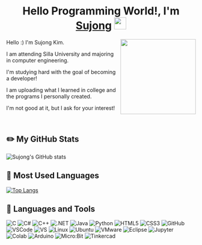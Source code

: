 <h1 align="center">Hello Programming World!, I'm <a href="https://www.blackcater.win/" target="_blank">Sujong</a> <img
src="https://github.com/blackcater/blackcater/raw/main/images/Hi.gif" height="32" /></h1>
<a href="#"><img align="right" src="https://github.com/blackcater/blackcater/raw/main/images/banner.gif" width="200 " height="200" /></a>
<p>Hello :) I'm Sujong Kim.</p> 
<p>I am attending Silla University and majoring in computer engineering.</p>

<p>I'm studying hard with the goal of becoming a developer!</p>

<p>I am uploading what I learned in college and the programs I personally created.</p>

<p>I'm not good at it, but I ask for your interest!</p><br>

## ✏️ My GitHub Stats
![Sujong's GitHub stats](https://github-readme-stats.vercel.app/api?username=rlatnwhd&show_icons=true&theme=default)

## 📝 Most Used Languages
[![Top Langs](https://github-readme-stats.vercel.app/api/top-langs/?username=rlatnwhd&layout=compact&theme=default&langs_count=8)](https://github.com/anuraghazra/github-readme-stats)

## 🔨 Languages and Tools
![C](https://img.shields.io/badge/-C-1F5BFF?style=social&logo=c)
![C#](https://img.shields.io/badge/-C%23-512BD4?style=flat-square&logo=csharp)
![C++](https://img.shields.io/badge/-C++-00599C?style=flat-square&logo=cplusplus)
![.NET](https://img.shields.io/badge/-.NET-512BD4?style=flat-square&logo=dotnet)
![Java](https://img.shields.io/badge/-Java-E34A86?style=flat-square&logo=java)
![Python](https://img.shields.io/badge/-Python-black?style=flat-square&logo=Python)
![HTML5](https://img.shields.io/badge/-HTML5-E34F26?style=flat-square&logo=html5&logoColor=white)
![CSS3](https://img.shields.io/badge/-CSS3-1572B6?style=flat-square&logo=css3)
![GitHub](https://img.shields.io/badge/-GitHub-181717?style=flat-square&logo=github)<br>
![VSCode](https://img.shields.io/badge/-VSCode-007ACC?style=flat-square&logo=visual-studio-code)
![VS](https://img.shields.io/badge/-Visual%20Studio-purple?style=flat-square&logo=visual-studio)
![Linux](https://img.shields.io/badge/-Linux-white?style=flat-square&logo=Linux)
![Ubuntu](https://img.shields.io/badge/-ubuntu-2E2E2E?style=flat-square&logo=ubuntu)
![VMware](https://img.shields.io/badge/-VMware-FCCF00?style=flat-square&logo=VMware)
![Eclipse](https://img.shields.io/badge/-Eclipse-190257?style=flat-square&logo=eclipse)
![Jupyter](https://img.shields.io/badge/-Jupyter-FDFFBC?style=flat-square&logo=jupyter)<br>
![Colab](https://img.shields.io/badge/-Colab-white?style=flat-square&logo=googlecolab)
![Arduino](https://img.shields.io/badge/-Arduino-00878F?style=flat-square&logo=arduino)
![Micro:Bit](https://img.shields.io/badge/-Micro:Bit-darkgreen?style=flat-square&logo=microbit)
![Tinkercad](https://img.shields.io/badge/-Tinkercad-1477D1?style=flat-square&logo=tinkercad)

